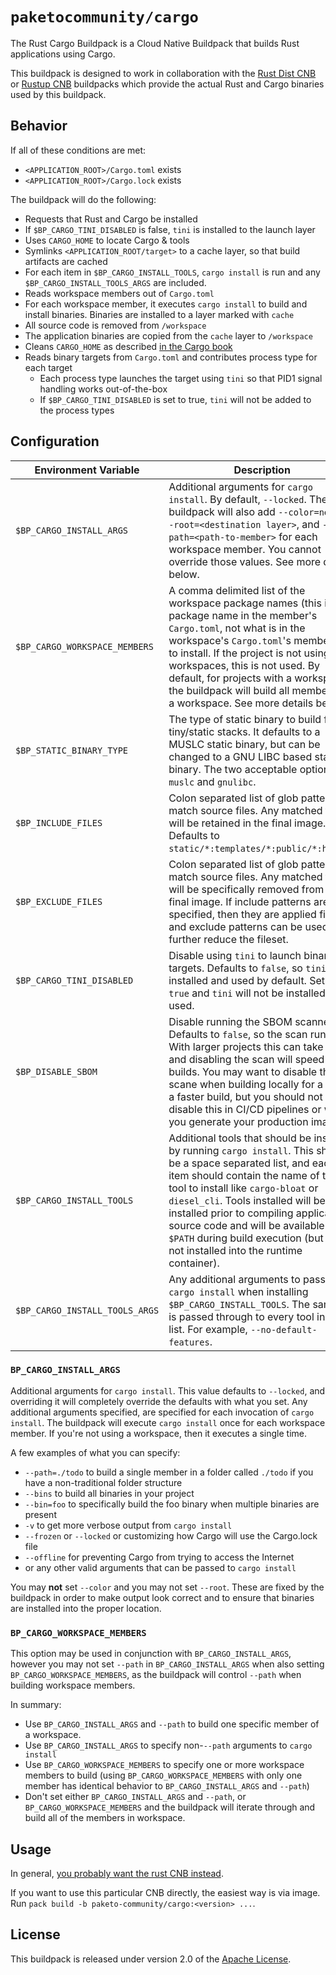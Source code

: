 # `paketocommunity/cargo`

The Rust Cargo Buildpack is a Cloud Native Buildpack that builds Rust applications using Cargo.

This buildpack is designed to work in collaboration with the [Rust Dist CNB](https://github.com/paketo-community/rust-dist) or [Rustup CNB](https://github.com/paketo-community/rustup) buildpacks which provide the actual Rust and Cargo binaries used by this buildpack.

## Behavior

If all of these conditions are met:

* `<APPLICATION_ROOT>/Cargo.toml` exists
* `<APPLICATION_ROOT>/Cargo.lock` exists

The buildpack will do the following:

* Requests that Rust and Cargo be installed
* If `$BP_CARGO_TINI_DISABLED` is false, `tini` is installed to the launch layer
* Uses `CARGO_HOME` to locate Cargo & tools
* Symlinks `<APPLICATION_ROOT/target>` to a cache layer, so that build artifacts are cached
* For each item in `$BP_CARGO_INSTALL_TOOLS`, `cargo install` is run and any `$BP_CARGO_INSTALL_TOOLS_ARGS` are included.
* Reads workspace members out of `Cargo.toml`
* For each workspace member, it executes `cargo install` to build and install binaries. Binaries are installed to a layer marked with `cache`
* All source code is removed from `/workspace`
* The application binaries are copied from the `cache` layer to `/workspace`
* Cleans `CARGO_HOME` as described [in the Cargo book](https://doc.rust-lang.org/cargo/guide/cargo-home.html#caching-the-cargo-home-in-ci)
* Reads binary targets from `Cargo.toml` and contributes process type for each target
  * Each process type launches the target using `tini` so that PID1 signal handling works out-of-the-box
  * If `$BP_CARGO_TINI_DISABLED` is set to true, `tini` will not be added to the process types

## Configuration

| Environment Variable           | Description                                                                                                                                                                                                                                                                                                                                                                                            |
| ------------------------------ | ------------------------------------------------------------------------------------------------------------------------------------------------------------------------------------------------------------------------------------------------------------------------------------------------------------------------------------------------------------------------------------------------------ |
| `$BP_CARGO_INSTALL_ARGS`       | Additional arguments for `cargo install`. By default, `--locked`. The buildpack will also add `--color=never`, `--root=<destination layer>`, and `--path=<path-to-member>` for each workspace member. You cannot override those values. See more details below.                                                                                                                                        |
| `$BP_CARGO_WORKSPACE_MEMBERS`  | A comma delimited list of the workspace package names (this is the package name in the member's `Cargo.toml`, not what is in the workspace's `Cargo.toml`'s member list) to install. If the project is not using workspaces, this is not used. By default, for projects with a workspace, the buildpack will build all members in a workspace. See more details below.                                 |
| `$BP_STATIC_BINARY_TYPE`       | The type of static binary to build for tiny/static stacks. It defaults to a MUSLC static binary, but can be changed to a GNU LIBC based static binary. The two acceptable options are `muslc` and `gnulibc`.                                                                                                                                                                                           |
| `$BP_INCLUDE_FILES`            | Colon separated list of glob patterns to match source files. Any matched file will be retained in the final image. Defaults to `static/*:templates/*:public/*:html/*`.                                                                                                                                                                                                                                 |
| `$BP_EXCLUDE_FILES`            | Colon separated list of glob patterns to match source files. Any matched file will be specifically removed from the final image. If include patterns are also specified, then they are applied first and exclude patterns can be used to further reduce the fileset.                                                                                                                                   |
| `$BP_CARGO_TINI_DISABLED`      | Disable using `tini` to launch binary targets. Defaults to `false`, so `tini` is installed and used by default. Set to `true` and `tini` will not be installed or used.                                                                                                                                                                                                                                |
| `$BP_DISABLE_SBOM`             | Disable running the SBOM scanner. Defaults to `false`, so the scan runs. With larger projects this can take time and disabling the scan will speed up builds. You may want to disable this scane when building locally for a bit of a faster build, but you should not disable this in CI/CD pipelines or when you generate your production images.                                                    |
| `$BP_CARGO_INSTALL_TOOLS`      | Additional tools that should be installed by running `cargo install`. This should be a space separated list, and each item should contain the name of the tool to install like `cargo-bloat` or `diesel_cli`. Tools installed will be installed prior to compiling application source code and will be available on `$PATH` during build execution (but are not installed into the runtime container). |
| `$BP_CARGO_INSTALL_TOOLS_ARGS` | Any additional arguments to pass to `cargo install` when installing `$BP_CARGO_INSTALL_TOOLS`. The same list is passed through to every tool in the list. For example, `--no-default-features`.                                                                                                                                                                                                        |

### `BP_CARGO_INSTALL_ARGS`

Additional arguments for `cargo install`. This value defaults to `--locked`, and overriding it will completely override the defaults with what you set. Any additional arguments specified, are specified for each invocation of `cargo install`. The buildpack will execute `cargo install` once for each workspace member. If you're not using a workspace, then it executes a single time.

A few examples of what you can specify:

* `--path=./todo` to build a single member in a folder called `./todo` if you have a non-traditional folder structure
* `--bins` to build all binaries in your project
* `--bin=foo` to specifically build the foo binary when multiple binaries are present
* `-v` to get more verbose output from `cargo install`
* `--frozen` or `--locked` or customizing how Cargo will use the Cargo.lock file
* `--offline` for preventing Cargo from trying to access the Internet
* or any other valid arguments that can be passed to `cargo install`

You may **not** set `--color` and you may not set `--root`. These are fixed by the buildpack in order to make output look correct and to ensure that binaries are installed into the proper location.

### `BP_CARGO_WORKSPACE_MEMBERS`

This option may be used in conjunction with `BP_CARGO_INSTALL_ARGS`, however you may not set `--path` in `BP_CARGO_INSTALL_ARGS` when also setting `BP_CARGO_WORKSPACE_MEMBERS`, as the buildpack will control `--path` when building workspace members.

In summary:

* Use `BP_CARGO_INSTALL_ARGS` and `--path` to build one specific member of a workspace.
* Use `BP_CARGO_INSTALL_ARGS` to specify non-`--path` arguments to `cargo install`
* Use `BP_CARGO_WORKSPACE_MEMBERS` to specify one or more workspace members to build (using `BP_CARGO_WORKSPACE_MEMBERS` with only one member has identical behavior to `BP_CARGO_INSTALL_ARGS` and `--path`)
* Don't set either `BP_CARGO_INSTALL_ARGS` and `--path`, or `BP_CARGO_WORKSPACE_MEMBERS` and the buildpack will iterate through and build all of the members in workspace.

## Usage

In general, [you probably want the rust CNB instead](https://github.com/paketo-community/rust/#tldr). 

If you want to use this particular CNB directly, the easiest way is via image. Run `pack build -b paketo-community/cargo:<version> ...`.

## License

This buildpack is released under version 2.0 of the [Apache License][a].

[a]: http://www.apache.org/licenses/LICENSE-2.0
